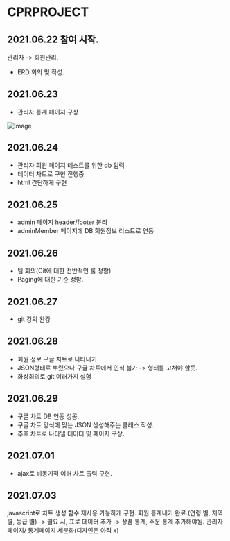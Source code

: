 # CPRPROJECT

## 2021.06.22 참여 시작.
관리자 -> 회원관리.
- ERD 회의 및 작성.

## 2021.06.23
- 관리자 통계 페이지 구상

![image](https://user-images.githubusercontent.com/75111342/123133699-f707f000-d48a-11eb-9b83-777ca4771dbc.png)

## 2021.06.24
- 관리자 회원 페이지 테스트를 위한 db 입력
- 데이터 차트로 구현 진행중
- html 간단하게 구현

## 2021.06.25
- admin 페이지 header/footer 분리
- adminMember 페이지에 DB 회원정보 리스트로 연동

## 2021.06.26
- 팀 회의(Git에 대한 전반적인 룰 정함)
- Paging에 대한 기준 정함.

## 2021.06.27
- git 강의 완강

## 2021.06.28
- 회원 정보 구글 차트로 나타내기
- JSON형태로 뿌렸으나 구글 차트에서 인식 불가 -> 형태를 고쳐야 할듯.
- 화상회의로 git 여러가지 실험

## 2021.06.29
- 구글 차트 DB 연동 성공.
- 구글 차트 양식에 맞는 JSON 생성해주는 클래스 작성.
- 추후 차트로 나타낼 데이터 및 페이지 구상.

## 2021.07.01
- ajax로 비동기적 여러 차트 출력 구현.

## 2021.07.03
javascript로 차트 생성 함수 재사용 가능하게 구현.
회원 통계내기 완료.(연령 별, 지역 별, 등급 별)
-> 필요 시, 표로 데이터 추가
-> 상품 통계, 주문 통계 추가해야됨.
관리자 페이지/ 통계페이지 세분화(디자인은 아직 x) 